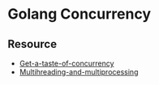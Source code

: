 # Golang Concurrency


## Resource
* [Get-a-taste-of-concurrency](https://levelup.gitconnected.com/get-a-taste-of-concurrency-in-go-625e4301810f)
* [Multihreading-and-multiprocessing](https://www.mineiros.io/blog/guide-to-multihreading-and-multiprocessing)
